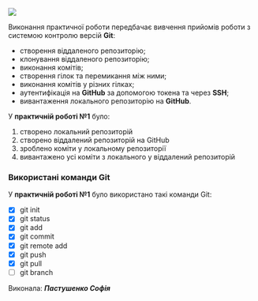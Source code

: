 ![](https://media.ztu.edu.ua/wp-content/uploads/2020/02/Group-6-1-1536x465.png)

Виконання практичної роботи передбачає вивчення прийомів роботи з системою контролю версій **Git**:
- створення віддаленого репозиторію;
- клонування віддаленого репозиторію;
- виконання комітів;
- створення гілок та перемикання між ними;
- виконання комітів у різних гілках;
- аутентифікація на **GitHub** за допомогою токена та через **SSH**;
- вивантаження локального репозиторію на **GitHub**.

У **практичній роботі №1** було:
1. створено локальний репозиторій
2. створено віддалений репозиторій на GitHub
3. зроблено коміти у локальному репозиторії
4. вивантажено усі коміти з локального у віддалений репозиторій


### Використані команди Git

У **практичній роботі №1** було використано такі команди Git:
- [x] git init
- [x] git status
- [x] git add
- [x] git commit
- [x] git remote add
- [x] git push
- [x] git pull
- [ ] git branch

Виконала: ***Пастушенко Софія***